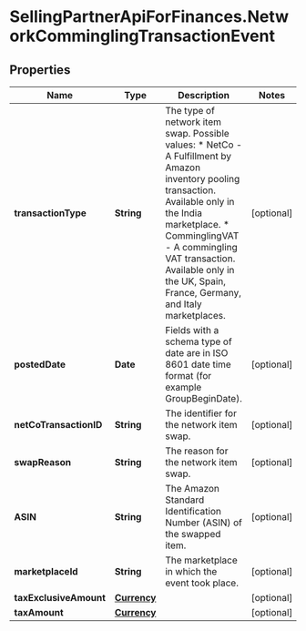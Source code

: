 # SellingPartnerApiForFinances.NetworkComminglingTransactionEvent

## Properties

Name | Type | Description | Notes
------------ | ------------- | ------------- | -------------
**transactionType** | **String** | The type of network item swap.  Possible values:  * NetCo - A Fulfillment by Amazon inventory pooling transaction. Available only in the India marketplace.  * ComminglingVAT - A commingling VAT transaction. Available only in the UK, Spain, France, Germany, and Italy marketplaces. | [optional] 
**postedDate** | **Date** | Fields with a schema type of date are in ISO 8601 date time format (for example GroupBeginDate). | [optional] 
**netCoTransactionID** | **String** | The identifier for the network item swap. | [optional] 
**swapReason** | **String** | The reason for the network item swap. | [optional] 
**ASIN** | **String** | The Amazon Standard Identification Number (ASIN) of the swapped item. | [optional] 
**marketplaceId** | **String** | The marketplace in which the event took place. | [optional] 
**taxExclusiveAmount** | [**Currency**](Currency.md) |  | [optional] 
**taxAmount** | [**Currency**](Currency.md) |  | [optional] 


